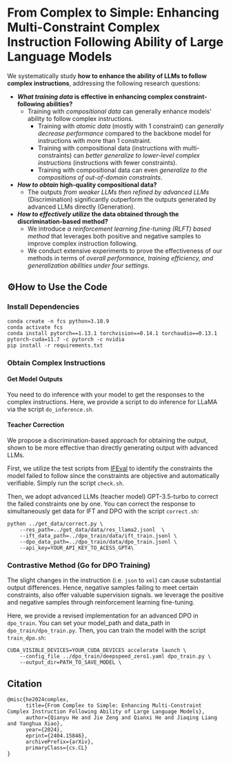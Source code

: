 # From Complex to Simple: Enhancing Multi-Constraint Complex Instruction Following Ability of Large Language Models

We systematically study **how to enhance the ability of LLMs to follow complex instructions**, addressing the following research questions:
- ***What training data* is effective in enhancing complex constraint-following abilities?**
  - Training with *compositional data* can generally enhance models’ ability to follow complex instructions.
    - Training with *atomic data* (mostly with 1 constraint) can *generally decrease performance* compared to the backbone model for instructions with more than 1 constraint.
    - Training with compositional data (instructions with multi-constraints) can *better generalize to lower-level complex instructions* (instructions with fewer constraints).
    - Training with compositional data can even *generalize to the compositions of out-of-domain constraints*.
- ***How to obtain* high-quality compositional data?**
  - The outputs *from weaker LLMs then refined by advanced LLMs* (Discrimination) significantly outperform the outputs generated by advanced LLMs directly (Generation).
- ***How to effectively utilize* the data obtained through the discrimination-based method?**
  - We introduce *a reinforcement learning fine-tuning (RLFT) based method* that leverages both positive and negative samples to improve complex instruction following.
  - We conduct extensive experiments to prove the effectiveness of our methods in terms of *overall performance, training efficiency, and generalization abilities under four settings*.



## ⚙️How to Use the Code

### Install Dependencies

```
conda create -n fcs python=3.10.9
conda activate fcs
conda install pytorch==1.13.1 torchvision==0.14.1 torchaudio==0.13.1 pytorch-cuda=11.7 -c pytorch -c nvidia
pip install -r requirements.txt
```

### Obtain Complex Instructions

#### Get Model Outputs

You need to do inference with your model to get the responses to the complex instructions. Here, we provide a script to do inference for LLaMA via the script `do_inference.sh`.

#### Teacher Correction

We propose a discrimination-based approach for obtaining the output, shown to be more effective than directly generating output with advanced LLMs. 

First, we utilize the test scripts from [IFEval](https://github.com/google-research/google-research/tree/master/instruction_following_eval) to identify the constraints the model failed to follow since the constraints are objective and automatically verifiable. Simply run the script `check.sh`.

Then, we adopt advanced LLMs (teacher model) GPT-3.5-turbo to correct the failed constraints one by one. You can correct the response to simultaneously get data for IFT and DPO with the script `correct.sh`:

```shell
python ../get_data/correct.py \
    --res_path=../get_data/data/res_llama2.jsonl  \
    --ift_data_path=../dpo_train/data/ift_train.jsonl \
    --dpo_data_path=../dpo_train/data/dpo_train.jsonl \
    --api_key=YOUR_API_KEY_TO_ACESS_GPT4\
```


### Contrastive Method (Go for DPO Training)
The slight changes in the instruction (i.e. `json` to `xml`) can cause substantial output differences. Hence, negative samples failing to meet certain constraints, also offer valuable supervision signals. we leverage the positive and negative samples through reinforcement learning fine-tuning.

Here, we provide a revised implementation for an advanced DPO in `dpo_train`. You can set your model_path and data_path in `dpo_train/dpo_train.py`. Then, you can train the model with the script `train_dpo.sh`:

```shell
CUDA_VISIBLE_DEVICES=YOUR_CUDA_DEVICES accelerate launch \
    --config_file ../dpo_train/deepspeed_zero1.yaml dpo_train.py \
    --output_dir=PATH_TO_SAVE_MODEL \
```
## Citation
```
@misc{he2024complex,
      title={From Complex to Simple: Enhancing Multi-Constraint Complex Instruction Following Ability of Large Language Models}, 
      author={Qianyu He and Jie Zeng and Qianxi He and Jiaqing Liang and Yanghua Xiao},
      year={2024},
      eprint={2404.15846},
      archivePrefix={arXiv},
      primaryClass={cs.CL}
}
```
